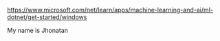 https://www.microsoft.com/net/learn/apps/machine-learning-and-ai/ml-dotnet/get-started/windows

My name is Jhonatan
